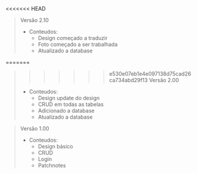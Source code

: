 <<<<<<< HEAD
>Versão 2.10
> - Conteudos:
>   - Design começado a traduzir
>   - Foto começado a ser trabalhada
>   - Atualizado a database

=======
>>>>>>> e530e07eb1e4e097138d75cad26ca734abd29f13
>Versão 2.00
> - Conteudos:
>   - Design update do design
>   - CRUD em todas as tabelas
>   - Adicionado a database
>   - Atualizado a database



>Versão 1.00
> - Conteudos:
>   - Design básico
>   - CRUD
>   - Login
>   - Patchnotes
